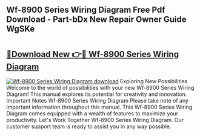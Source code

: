 ## Wf-8900 Series Wiring Diagram Free Pdf Download - Part-bDx New Repair Owner Guide WgSKe

# <h2><a href="http://dfs4u3i.blite.top/?on=Wf-8900+Series+Wiring+Diagram">🔗Download New 👉🔴 Wf-8900 Series Wiring Diagram</a></h2>

[![Wf-8900 Series Wiring Diagram download](https://i.imgur.com/lujVjoI.png)](http://dfs4u3i.blite.top/?on=Wf-8900+Series+Wiring+Diagram)
Exploring New Possibilities Welcome to the world of possibilities with your new Wf-8900 Series Wiring Diagram! This manual explores its potential for creativity and innovation. Important Notes Wf-8900 Series Wiring Diagram Please take note of any important information throughout this manual. This Wf-8900 Series Wiring Diagram comes equipped with a wealth of features to maximize your productivity. Let's Work Together Wf-8900 Series Wiring Diagram. Our customer support team is ready to assist you in any way possible.
